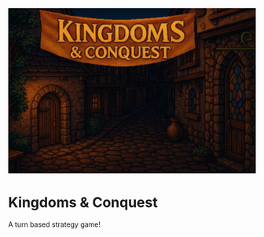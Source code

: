 <div align="center">
<img src=".github/kingdoms-and-conquest.webp" alt="Kingdoms And Conquest">
</div>

# Kingdoms & Conquest

A turn based strategy game!
